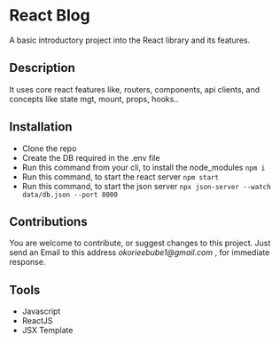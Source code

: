 # React Blog
A basic introductory project into the React library and its features.

## Description
It uses core react features like, routers, components, api clients, and concepts like state mgt, mount, props, hooks.. 

## Installation
* Clone the repo
* Create the DB required in the .env file
* Run this command from your cli, to install the node_modules
`npm i`
* Run this command, to start the react server
`npm start`
* Run this command, to start the json server
`npx json-server --watch data/db.json --port 8000`

## Contributions
You are welcome to contribute, or suggest changes to this project. Just send an Email to this address _okorieebube1@gmail.com_ , for immediate response.

## Tools
* Javascript
* ReactJS
* JSX Template

